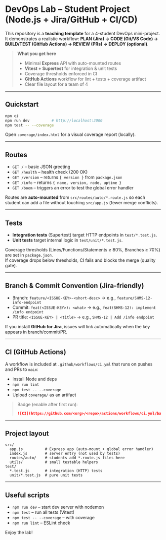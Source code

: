 # DevOps Lab – Student Project (Node.js + Jira/GitHub + CI/CD)

This repository is a **teaching template** for a 4-student DevOps mini-project.
It demonstrates a realistic workflow: **PLAN (Jira) → CODE (Git/VS Code) → BUILD/TEST (GitHub Actions) → REVIEW (PRs) → DEPLOY (optional)**.

> **What you get here**
> - Minimal **Express** API with auto-mounted routes
> - **Vitest + Supertest** for integration & unit tests
> - Coverage thresholds enforced in CI
> - **GitHub Actions** workflow for lint + tests + coverage artifact
> - Clear file layout for a team of 4

---

## Quickstart

```bash
npm ci
npm run dev          # http://localhost:3000
npm test -- --coverage
```

Open `coverage/index.html` for a visual coverage report (locally).

---

## Routes

- `GET /` – basic JSON greeting
- `GET /health` – health check (200 OK)
- `GET /version` – returns `{ version }` from `package.json`
- `GET /info` – returns `{ name, version, node, uptime }`
- `GET /boom` – triggers an error to test the global error handler

Routes are **auto-mounted** from `src/routes/auto/*.route.js` so each student can add a file without touching `src/app.js` (fewer merge conflicts).

---

## Tests

- **Integration tests** (Supertest) target HTTP endpoints in `test/*.test.js`.
- **Unit tests** target internal logic in `test/unit/*.test.js`.

Coverage thresholds (Lines/Functions/Statements ≥ 80%, Branches ≥ 70%) are set in `package.json`.  
If coverage drops below thresholds, CI fails and blocks the merge (quality gate).

---

## Branch & Commit Convention (Jira-friendly)

- Branch: `feature/<ISSUE-KEY>-<short-desc>` → e.g., `feature/SHMS-12-info-endpoint`
- Commit: `feat(<ISSUE-KEY>): <what>` → e.g., `feat(SHMS-12): implement /info endpoint`
- PR title: `<ISSUE-KEY> | <title>` → e.g., `SHMS-12 | Add /info endpoint`

If you install **GitHub for Jira**, issues will link automatically when the key appears in branch/commit/PR.

---

## CI (GitHub Actions)

A workflow is included at `.github/workflows/ci.yml` that runs on pushes and PRs to `main`:

- Install Node and deps
- `npm run lint`
- `npm test -- --coverage`
- Upload `coverage/` as an artifact

> Badge (enable after first run):
>
> ```md
> ![CI](https://github.com/<org>/<repo>/actions/workflows/ci.yml/badge.svg)
> ```

---

## Project layout

```
src/
  app.js          # Express app (auto-mount + global error handler)
  index.js        # server entry (not used by tests)
  routes/auto/    # students add *.route.js files here
  utils/          # small testable helpers
test/
  *.test.js       # integration (HTTP) tests
  unit/*.test.js  # pure unit tests
```

---

## Useful scripts

- `npm run dev` – start dev server with nodemon
- `npm test` – run all tests (Vitest)
- `npm test -- --coverage` – with coverage
- `npm run lint` – ESLint check

Enjoy the lab!
